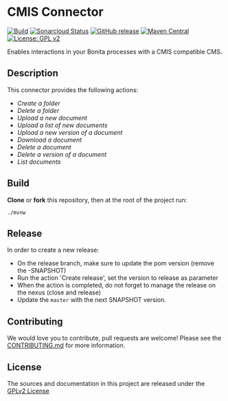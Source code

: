 # CMIS Connector

[![Build](https://github.com/bonitasoft/bonita-connector-cmis/actions/workflows/build.yml/badge.svg)](https://github.com/bonitasoft/bonita-connector-cmis/actions/workflows/build.yml)
[![Sonarcloud Status](https://sonarcloud.io/api/project_badges/measure?project=bonitasoft_bonita-connector-cmis&metric=alert_status)](https://sonarcloud.io/dashboard?id=bonitasoft_bonita-connector-cmis)
[![GitHub release](https://img.shields.io/github/v/release/bonitasoft/bonita-connector-cmis?color=blue&label=Release)](https://github.com/bonitasoft/bonita-connector-cmis/releases)
[![Maven Central](https://img.shields.io/maven-central/v/org.bonitasoft.connectors/bonita-connector-cmis.svg?label=Maven%20Central&color=orange)](https://search.maven.org/search?q=g:%22org.bonitasoft.connectors%22%20AND%20a:%22bonita-connector-cmis%22)
[![License: GPL v2](https://img.shields.io/badge/License-GPL%20v2-yellow.svg)](https://www.gnu.org/licenses/old-licenses/gpl-2.0.en.html)

Enables interactions in your Bonita processes with a CMIS compatible CMS.

## Description

This connector provides the following actions:
* _Create a folder_
* _Delete a folder_
* _Upload a new document_
* _Upload a list of new documents_
* _Upload a new version of a document_
* _Download a document_
* _Delete a document_
* _Delete a version of a document_
* _List documents_

## Build

__Clone__ or __fork__ this repository, then at the root of the project run:

`./mvnw`

## Release

In order to create a new release: 
- On the release branch, make sure to update the pom version (remove the -SNAPSHOT)
- Run the action 'Create release', set the version to release as parameter
- When the action is completed, do not forget to manage the release on the nexus (close and release)
- Update the `master` with the next SNAPSHOT version.

## Contributing

We would love you to contribute, pull requests are welcome! Please see the [CONTRIBUTING.md](CONTRIBUTING.md) for more information.

## License

The sources and documentation in this project are released under the [GPLv2 License](LICENSE)
